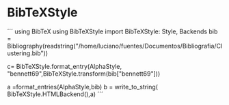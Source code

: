 # BibTeXStyle

´´´
using BibTeX
using BibTeXStyle
import BibTeXStyle: Style, Backends
bib = Bibliography(readstring("/home/luciano/fuentes/Documentos/Bibliografia/Clustering.bib"))

c= BibTeXStyle.format_entry(AlphaStyle, "bennett69",BibTeXStyle.transform(bib["bennett69"]))

a =format_entries(AlphaStyle,bib)
b = write_to_string( BibTeXStyle.HTMLBackend(),a)
´´´


